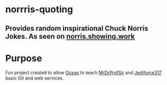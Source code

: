 # norrris-quoting
Provides random inspirational Chuck Norris Jokes.
As seen on [norris.showing.work](http://norris.showing.work/)
---
# Purpose
Fun project created to allow  [Oceas](https://github.com/Oceas) to teach [MrDrProfSir](https://github.com/MrDrProfSir) and [Jediforce317](https://github.com/Jediforce317) basic Git and web services.
